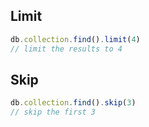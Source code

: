 ## Limit
```js
db.collection.find().limit(4)
// limit the results to 4
```

## Skip
```js
db.collection.find().skip(3)
// skip the first 3
```
